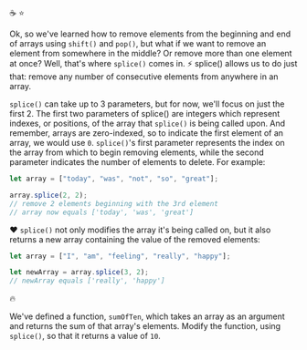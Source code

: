 :coffee: :star:

Ok, so we've learned how to remove elements from the beginning and end of arrays using `shift()` and `pop()`, but what if we want to remove an element from somewhere in the middle? Or remove more than one element at once? Well, that's where `splice()` comes in. :zap: splice() allows us to do just that: remove any number of consecutive elements from anywhere in an array.

`splice()` can take up to 3 parameters, but for now, we'll focus on just the first 2. The first two parameters of splice() are integers which represent indexes, or positions, of the array that `splice()` is being called upon. And remember, arrays are zero-indexed, so to indicate the first element of an array, we would use `0`. `splice()`'s first parameter represents the index on the array from which to begin removing elements, while the second parameter indicates the number of elements to delete. For example:

```js
let array = ["today", "was", "not", "so", "great"];

array.splice(2, 2);
// remove 2 elements beginning with the 3rd element
// array now equals ['today', 'was', 'great']
```

:hearts: `splice()` not only modifies the array it's being called on, but it also returns a new array containing the value of the removed elements:

```js
let array = ["I", "am", "feeling", "really", "happy"];

let newArray = array.splice(3, 2);
// newArray equals ['really', 'happy']
```

:fire:

We've defined a function, `sumOfTen`, which takes an array as an argument and returns the sum of that array's elements. Modify the function, using `splice()`, so that it returns a value of `10`.
